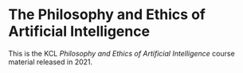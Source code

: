 # The Philosophy and Ethics of Artificial Intelligence

This is the KCL _Philosophy and Ethics of Artificial Intelligence_ course material released in 2021.


